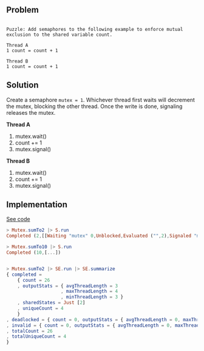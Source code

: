 
## Problem 
```

Puzzle: Add semaphores to the following example to enforce mutual exclusion to the shared variable count.

Thread A
1 count = count + 1

Thread B
1 count = count + 1
```

## Solution 

Create a semaphore `mutex = 1`. Whichever thread first waits will decrement the mutex, blocking the other thread. Once the write is done, signaling releases the mutex.

**Thread A**

1. mutex.wait()
2. count += 1
3. mutex.signal()


**Thread B**

1. mutex.wait()
2. count += 1
3. mutex.signal()

## Implementation

[See code](https://github.com/tkuriyama/puzzles/blob/master/semaphores/elm/src/exercises/Mutex.elm)

```elm
> Mutex.sumTo2 |> S.run
Completed (2,[[Waiting "mutex" 0,Unblocked,Evaluated ("",2),Signaled "mutex" 2],[NoWait "mutex" 0,Evaluated ("",1),Signaled "mutex" 1]])

> Mutex.sumTo10 |> S.run
Completed (10,[...])


> Mutex.sumTo2 |> SE.run |> SE.summarize
{ completed = 
    { count = 26
    , outputStats = { avgThreadLength = 3
                    , maxThreadLength = 4
                    , minThreadLength = 3 }
    , sharedStates = Just [2]
    , uniqueCount = 4 
    }
, deadlocked = { count = 0, outputStats = { avgThreadLength = 0, maxThreadLength = 0, minThreadLength = 0 }, sharedStates = Nothing, uniqueCount = 0 }
, invalid = { count = 0, outputStats = { avgThreadLength = 0, maxThreadLength = 0, minThreadLength = 0 }, sharedStates = Nothing, uniqueCount = 0 }
, totalCount = 26
, totalUniqueCount = 4 
}
```
